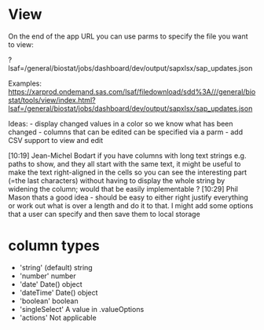 # View

On the end of the app URL you can use parms to specify the file you want to view:

?lsaf=/general/biostat/jobs/dashboard/dev/output/sapxlsx/sap_updates.json

Examples:
    <https://xarprod.ondemand.sas.com/lsaf/filedownload/sdd%3A///general/biostat/tools/view/index.html?lsaf=/general/biostat/jobs/dashboard/dev/output/sapxlsx/sap_updates.json>

Ideas:
    - display changed values in a color so we know what has been changed
    - columns that can be edited can be specified via a parm
    - add CSV support to view and edit

[10:19] Jean-Michel Bodart
if you have columns with long text strings e.g. paths to show, and they all start with  the same text, it might be useful to make the text right-aligned in the cells so you can see the interesting part (=the last characters) without having to display the whole string by widening the column; would that be easily implementable ?
[10:29] Phil Mason
thats a good idea - should be easy to either right justify everything or work out what is over a length and do it to that. I might add some options that a user can specify and then save them to local storage

# column types
- 'string' (default)    string
- 'number'	            number
- 'date'	            Date() object
- 'dateTime'	        Date() object
- 'boolean'             boolean
- 'singleSelect'        A value in .valueOptions
- 'actions'             Not applicable